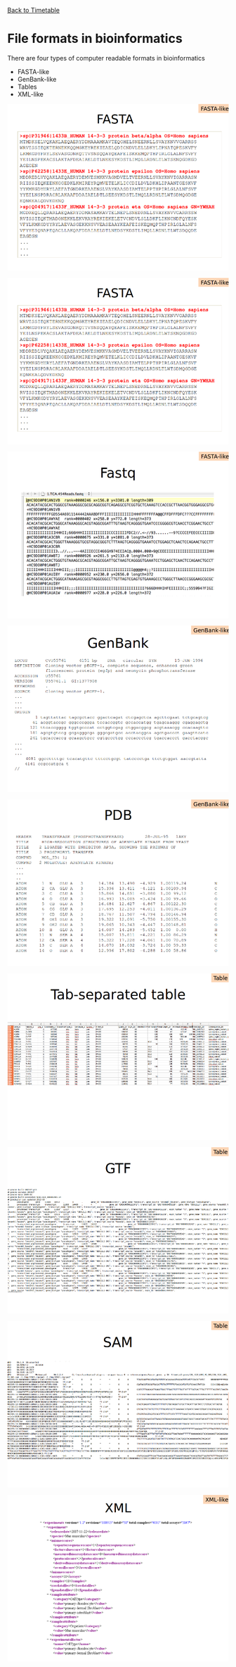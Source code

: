<a href="https://github.com/Pfern/BPBR16-Bioinformatics-using-Python-for-Biomedical-Researchers#this-repository-is-for-the-course-materials-and-it-is-organized-as-follows"> Back to Timetable</a>



# File formats in bioinformatics


There are four types of computer readable formats in bioinformatics

- FASTA-like
- GenBank-like
- Tables
- XML-like

![f1](../../img/ff1.png)

![f2](../../img/ff1.png)


![f1](../../img/ff2.png)

![f3](../../img/ff3.png)

![f4](../../img/ff4.png)

![f5](../../img/ff5.png)

![f6](../../img/ff6.png)

![f7](../../img/ff7.png)

![f8](../../img/ff8.png)
